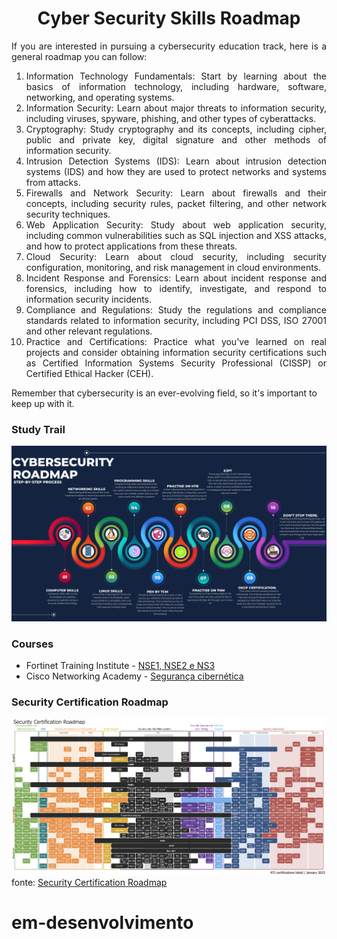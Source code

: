 <h1 align="center">Cyber Security Skills Roadmap</h1>

<p align="justify">If you are interested in pursuing a cybersecurity education track, here is a general roadmap you can follow:</p>

<ol align="justify">
<li>Information Technology Fundamentals: Start by learning about the basics of information technology, including hardware, software, networking, and operating systems.</li>

<li>Information Security: Learn about major threats to information security, including viruses, spyware, phishing, and other types of cyberattacks.</li>

<li>Cryptography: Study cryptography and its concepts, including cipher, public and private key, digital signature and other methods of information security.</li>

<li>Intrusion Detection Systems (IDS): Learn about intrusion detection systems (IDS) and how they are used to protect networks and systems from attacks.</li>

<li>Firewalls and Network Security: Learn about firewalls and their concepts, including security rules, packet filtering, and other network security techniques.</li>

<li>Web Application Security: Study about web application security, including common vulnerabilities such as SQL injection and XSS attacks, and how to protect applications from these threats.</li>

<li>Cloud Security: Learn about cloud security, including security configuration, monitoring, and risk management in cloud environments.</li>

<li>Incident Response and Forensics: Learn about incident response and forensics, including how to identify, investigate, and respond to information security incidents.</li>

<li>Compliance and Regulations: Study the regulations and compliance standards related to information security, including PCI DSS, ISO 27001 and other relevant regulations.</li>

<li>Practice and Certifications: Practice what you've learned on real projects and consider obtaining information security certifications such as Certified Information Systems Security Professional (CISSP) or Certified Ethical Hacker (CEH).</li>
</ol>

<p>Remember that cybersecurity is an ever-evolving field, so it's important to keep up with it.</p>

<h3>Study Trail</h3>

![cyber-security-skills-roadmap.jpeg](img%2Fcyber-security-skills-roadmap.jpeg)

<h3>Courses</h3>
<ul>
<li>Fortinet Training Institute - <a href="https://training.fortinet.com/login/signup.php?">NSE1, NSE2 e NS3</a></li>
<li>Cisco Networking Academy - <a href="https://skillsforall.com/career-path/cybersecurity?userLang=pt-BR">Segurança cibernética</a></li>
</ul>

<h3>Security Certification Roadmap</h3>

![certification-roadmap.png](img%2Fcertification-roadmap.png)
fonte: [Security Certification Roadmap](https://pauljerimy.com/security-certification-roadmap/)

<h1>em-desenvolvimento</h1>
  
